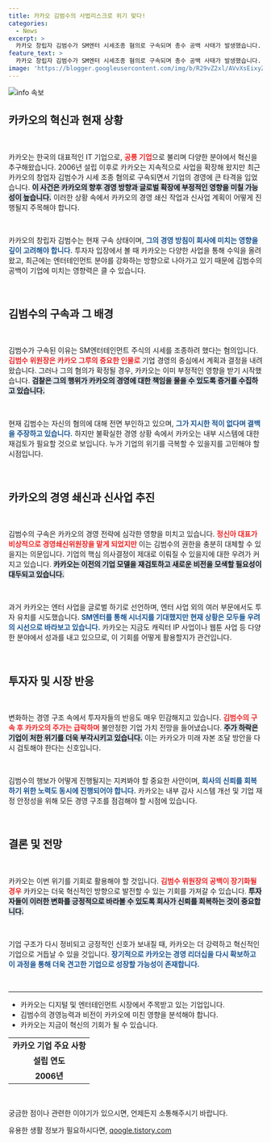 ```yaml
---
title: 카카오 김범수의 사법리스크로 위기 맞다!
categories:
  - News
excerpt: >
  카카오 창립자 김범수가 SM엔터 시세조종 혐의로 구속되며 총수 공백 사태가 발생했습니다. 이로 인해 카카오는 경영 쇄신과 신사업 추진이 심각한 차질을 빚을 전망입니다. 과연 카카오는 이 위기를 어떻게 극복할까요?
feature_text: >
  카카오 창립자 김범수가 SM엔터 시세조종 혐의로 구속되며 총수 공백 사태가 발생했습니다. 이로 인해 카카오는 경영 쇄신과 신사업 추진이 심각한 차질을 빚을 전망입니다. 과연 카카오는 이 위기를 어떻게 극복할까요?
image: 'https://blogger.googleusercontent.com/img/b/R29vZ2xl/AVvXsEixyZcFfHzMRdzZMjFBmAUKJYCLCGyLL1o632UiGVXcaFdKo_bkvkuCioo0uUKlGfBVcT3P84aROyZIXSBEx3Aw5nCQ3pTgDom1WDC4m8eifvWiAmWEEVb4x6G_l8C0QH225ldMjyaFvpxGEBGNO37VmDTDMHGhJPq73UglMfDca1-0aw/s1600/blogspot.png'
---
```


<p><img src="https://blogger.googleusercontent.com/img/b/R29vZ2xl/AVvXsEixyZcFfHzMRdzZMjFBmAUKJYCLCGyLL1o632UiGVXcaFdKo_bkvkuCioo0uUKlGfBVcT3P84aROyZIXSBEx3Aw5nCQ3pTgDom1WDC4m8eifvWiAmWEEVb4x6G_l8C0QH225ldMjyaFvpxGEBGNO37VmDTDMHGhJPq73UglMfDca1-0aw/s1600/blogspot.png" alt="info 속보" /></p>

<h2 data-ke-size="size26">카카오의 혁신과 현재 상황</h2>

<p data-ke-size="size16">&nbsp;</p>

<p>카카오는 한국의 대표적인 IT 기업으로, <b><span style="color: #ee2323;">공룡 기업</span></b>으로 불리며 다양한 분야에서 혁신을 추구해왔습니다. 2006년 설립 이후로 카카오는 지속적으로 사업을 확장해 왔지만 최근 카카오의 창업자 김범수가 시세 조종 혐의로 구속되면서 기업의 경영에 큰 타격을 입었습니다. <b><span style="background-color: #21538527;">이 사건은 카카오의 향후 경영 방향과 글로벌 확장에 부정적인 영향을 미칠 가능성이 높습니다.</span></b> 이러한 상황 속에서 카카오의 경영 쇄신 작업과 신사업 계획이 어떻게 진행될지 주목해야 합니다. </p>

<p data-ke-size="size16">&nbsp;</p>

<p>카카오의 창립자 김범수는 현재 구속 상태이며, <b><span style="color: #1a5490;">그의 경영 방침이 회사에 미치는 영향을 깊이 고려해야 합니다.</span></b> 투자자 입장에서 볼 때 카카오는 다양한 사업을 통해 수익을 올려왔고, 최근에는 엔터테인먼트 분야를 강화하는 방향으로 나아가고 있기 때문에 김범수의 공백이 기업에 미치는 영향력은 클 수 있습니다. </p>

<p data-ke-size="size16">&nbsp;</p>

<h2 data-ke-size="size26">김범수의 구속과 그 배경</h2>

<p data-ke-size="size16">&nbsp;</p>

<p>김범수가 구속된 이유는 SM엔터테인먼트 주식의 시세를 조종하려 했다는 혐의입니다. <b><span style="color: #ee2323;">김범수 위원장은 카카오 그루의 중요한 인물로</span></b> 기업 경영의 중심에서 계획과 결정을 내려왔습니다. 그러나 그의 혐의가 확정될 경우, 카카오는 이미 부정적인 영향을 받기 시작했습니다. <b><span style="background-color: #21538527;">검찰은 그의 행위가 카카오의 경영에 대한 책임을 물을 수 있도록 증거를 수집하고 있습니다.</span></b></p>

<p data-ke-size="size16">&nbsp;</p>

<p>현재 김범수는 자신의 혐의에 대해 전면 부인하고 있으며, <b><span style="color: #1a5490;">그가 지시한 적이 없다며 결백을 주장하고 있습니다.</span></b> 하지만 불확실한 경영 상황 속에서 카카오는 내부 시스템에 대한 재검토가 필요할 것으로 보입니다. 누가 기업의 위기를 극복할 수 있을지를 고민해야 할 시점입니다. </p>

<p data-ke-size="size16">&nbsp;</p>

<h2 data-ke-size="size26">카카오의 경영 쇄신과 신사업 추진</h2>

<p data-ke-size="size16">&nbsp;</p>

<p>김범수의 구속은 카카오의 경영 전략에 심각한 영향을 미치고 있습니다. <b><span style="color: #ee2323;">정신아 대표가 비상적으로 경영쇄신위원장을 맡게 되었지만</span></b> 이는 김범수의 권한을 충분히 대체할 수 있을지는 의문입니다. 기업의 핵심 의사결정이 제대로 이뤄질 수 있을지에 대한 우려가 커지고 있습니다. <b><span style="background-color: #21538527;">카카오는 이전의 기업 모델을 재검토하고 새로운 비전을 모색할 필요성이 대두되고 있습니다.</span></b></p>

<p data-ke-size="size16">&nbsp;</p>

<p>과거 카카오는 엔터 사업을 글로벌 하기로 선언하며, 엔터 사업 외의 여러 부문에서도 투자 유치를 시도했습니다. <b><span style="color: #1a5490;">SM엔터를 통해 시너지를 기대했지만 현재 상황은 모두들 우려의 시선으로 바라보고 있습니다.</span></b> 카카오는 지금도 캐릭터 IP 사업이나 웹툰 사업 등 다양한 분야에서 성과를 내고 있으므로, 이 기회를 어떻게 활용할지가 관건입니다. </p>

<p data-ke-size="size16">&nbsp;</p>

<h2 data-ke-size="size26">투자자 및 시장 반응</h2>

<p data-ke-size="size16">&nbsp;</p>

<p>변화하는 경영 구조 속에서 투자자들의 반응도 매우 민감해지고 있습니다. <b><span style="color: #ee2323;">김범수의 구속 후 카카오의 주가는 급락하며</span></b> 불안정한 기업 가치 전망을 들어냈습니다. <b><span style="background-color: #21538527;">주가 하락은 기업이 처한 위기를 더욱 부각시키고 있습니다.</span></b> 이는 카카오가 미래 자본 조달 방안을 다시 검토해야 한다는 신호입니다. </p>

<p data-ke-size="size16">&nbsp;</p>

<p>김범수의 행보가 어떻게 진행될지는 지켜봐야 할 중요한 사안이며, <b><span style="color: #1a5490;">회사의 신뢰를 회복하기 위한 노력도 동시에 진행되어야 합니다.</span></b> 카카오는 내부 감사 시스템 개선 및 기업 재정 안정성을 위해 모든 경영 구조를 점검해야 할 시점에 있습니다. </p>

<p data-ke-size="size16">&nbsp;</p>

<h2 data-ke-size="size26">결론 및 전망</h2>

<p data-ke-size="size16">&nbsp;</p>

<p>카카오는 이번 위기를 기회로 활용해야 할 것입니다. <b><span style="color: #ee2323;">김범수 위원장의 공백이 장기화될 경우</span></b> 카카오는 더욱 혁신적인 방향으로 발전할 수 있는 기회를 가져갈 수 있습니다. <b><span style="background-color: #21538527;">투자자들이 이러한 변화를 긍정적으로 바라볼 수 있도록 회사가 신뢰를 회복하는 것이 중요합니다.</span></b> </p>

<p data-ke-size="size16">&nbsp;</p>

<p>기업 구조가 다시 정비되고 긍정적인 신호가 보내질 때, 카카오는 더 강력하고 혁신적인 기업으로 거듭날 수 있을 것입니다. <b><span style="color: #1a5490;">장기적으로 카카오는 경영 리더십을 다시 확보하고 이 과정을 통해 더욱 견고한 기업으로 성장할 가능성이 존재합니다.</span></b></p>

<p data-ke-size="size16">&nbsp;</p>

<hr>

<ul>
    <li>카카오는 디지털 및 엔터테인먼트 시장에서 주목받고 있는 기업입니다.</li>
    <li>김범수의 경영능력과 비전이 카카오에 미친 영향을 분석해야 합니다.</li>
    <li>카카오는 지금이 혁신의 기회가 될 수 있습니다.</li>
</ul>

<table style="width: 100%;">
    <tr>
        <td style="text-align: center; height: 17px;"><b>카카오 기업 주요 사항</b></td>
    </tr>
    <tr>
        <td style="text-align: center; height: 17px;"><b>설립 연도</b></td>
    </tr>
    <tr>
        <td style="text-align: center; height: 17px;"><b>2006년</b></td>
    </tr>
</table> 

<p data-ke-size="size16">&nbsp;</p>

<p>궁금한 점이나 관련한 이야기가 있으시면, 언제든지 소통해주시기 바랍니다. </p>
유용한 생활 정보가 필요하시다면, <a href="https://qoogle.tistory.com" rel="dofollow">qoogle.tistory.com</a>


